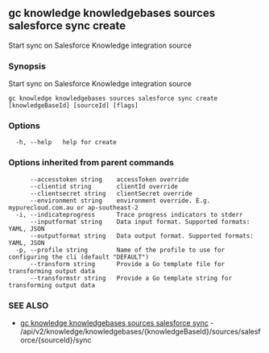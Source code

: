 ## gc knowledge knowledgebases sources salesforce sync create

Start sync on Salesforce Knowledge integration source

### Synopsis

Start sync on Salesforce Knowledge integration source

```
gc knowledge knowledgebases sources salesforce sync create [knowledgeBaseId] [sourceId] [flags]
```

### Options

```
  -h, --help   help for create
```

### Options inherited from parent commands

```
      --accesstoken string    accessToken override
      --clientid string       clientId override
      --clientsecret string   clientSecret override
      --environment string    environment override. E.g. mypurecloud.com.au or ap-southeast-2
  -i, --indicateprogress      Trace progress indicators to stderr
      --inputformat string    Data input format. Supported formats: YAML, JSON
      --outputformat string   Data output format. Supported formats: YAML, JSON
  -p, --profile string        Name of the profile to use for configuring the cli (default "DEFAULT")
      --transform string      Provide a Go template file for transforming output data
      --transformstr string   Provide a Go template string for transforming output data
```

### SEE ALSO

* [gc knowledge knowledgebases sources salesforce sync](gc_knowledge_knowledgebases_sources_salesforce_sync.html)	 - /api/v2/knowledge/knowledgebases/{knowledgeBaseId}/sources/salesforce/{sourceId}/sync


